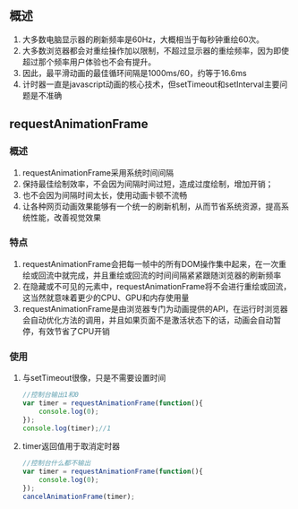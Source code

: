 ## 概述

1. 大多数电脑显示器的刷新频率是60Hz，大概相当于每秒钟重绘60次。
2. 大多数浏览器都会对重绘操作加以限制，不超过显示器的重绘频率，因为即使超过那个频率用户体验也不会有提升。
3. 因此，最平滑动画的最佳循环间隔是1000ms/60，约等于16.6ms
4. 计时器一直是javascript动画的核心技术，但setTimeout和setInterval主要问题是不准确

## requestAnimationFrame

### 概述

1. requestAnimationFrame采用系统时间间隔
2. 保持最佳绘制效率，不会因为间隔时间过短，造成过度绘制，增加开销；
3. 也不会因为间隔时间太长，使用动画卡顿不流畅
4. 让各种网页动画效果能够有一个统一的刷新机制，从而节省系统资源，提高系统性能，改善视觉效果

### 特点

1. requestAnimationFrame会把每一帧中的所有DOM操作集中起来，在一次重绘或回流中就完成，并且重绘或回流的时间间隔紧紧跟随浏览器的刷新频率
2. 在隐藏或不可见的元素中，requestAnimationFrame将不会进行重绘或回流，这当然就意味着更少的CPU、GPU和内存使用量
3. requestAnimationFrame是由浏览器专门为动画提供的API，在运行时浏览器会自动优化方法的调用，并且如果页面不是激活状态下的话，动画会自动暂停，有效节省了CPU开销

### 使用

1. 与setTimeout很像，只是不需要设置时间

	```javascript
	//控制台输出1和0
	var timer = requestAnimationFrame(function(){
	    console.log(0);
	}); 
	console.log(timer);//1
	```

2. timer返回值用于取消定时器

	```javascript
	//控制台什么都不输出
	var timer = requestAnimationFrame(function(){
	    console.log(0);
	}); 
	cancelAnimationFrame(timer);
	```
